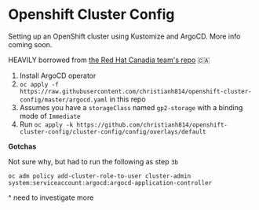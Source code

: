 # Openshift Cluster Config
Setting up an OpenShift cluster using Kustomize and ArgoCD. More info coming soon.

HEAVILY borrowed from [the Red Hat Canadia team's repo](https://github.com/redhat-canada-gitops/cluster-config) :canada:

1. Install ArgoCD operator
2. `oc apply -f https://raw.githubusercontent.com/christianh814/openshift-cluster-config/master/argocd.yaml` in this repo
3. Assumes you have a `storageClass` named `gp2-storage` with a binding mode of `Immediate`
4. Run `oc apply -k https://github.com/christianh814/openshift-cluster-config/cluster-config/config/overlays/default`

__Gotchas__

Not sure why, but had to run the following as step `3b`

```
oc adm policy add-cluster-role-to-user cluster-admin system:serviceaccount:argocd:argocd-application-controller
```

^ need to investigate more
